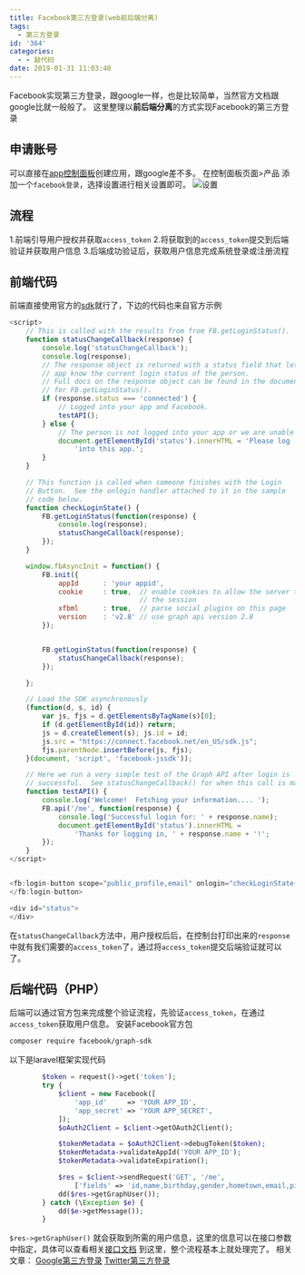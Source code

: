 ```yaml
---
title: Facebook第三方登录(web前后端分离)
tags:
  - 第三方登录
id: '364'
categories:
  - - 敲代码
date: 2019-01-31 11:03:40
---
```


Facebook实现第三方登录，跟google一样，也是比较简单，当然官方文档跟google比就一般般了。 这里整理以**前后端分离**的方式实现Facebook的第三方登录

## 申请账号

可以直接在[app控制面板](https://developers.facebook.com/apps)创建应用，跟google差不多。 在控制面板页面>产品 添加一个`facebook登录`，选择设置进行相关设置即可。 ![设置](https://blog-1252719385.cos.ap-guangzhou.myqcloud.com/images/Selection_025.png "设置")

## 流程

1.前端引导用户授权并获取`access_token` 2.将获取到的`access_token`提交到后端验证并获取用户信息 3.后端成功验证后，获取用户信息完成系统登录或注册流程

## 前端代码

前端直接使用官方的[sdk](https://developers.facebook.com/docs/javascript)就行了，下边的代码也来自官方示例

```javascript
<script>
    // This is called with the results from from FB.getLoginStatus().
    function statusChangeCallback(response) {
        console.log('statusChangeCallback');
        console.log(response);
        // The response object is returned with a status field that lets the
        // app know the current login status of the person.
        // Full docs on the response object can be found in the documentation
        // for FB.getLoginStatus().
        if (response.status === 'connected') {
            // Logged into your app and Facebook.
            testAPI();
        } else {
            // The person is not logged into your app or we are unable to tell.
            document.getElementById('status').innerHTML = 'Please log ' +
                'into this app.';
        }
    }

    // This function is called when someone finishes with the Login
    // Button.  See the onlogin handler attached to it in the sample
    // code below.
    function checkLoginState() {
        FB.getLoginStatus(function(response) {
            console.log(response);
            statusChangeCallback(response);
        });
    }

    window.fbAsyncInit = function() {
        FB.init({
            appId      : 'your appid',
            cookie     : true,  // enable cookies to allow the server to access
                                // the session
            xfbml      : true,  // parse social plugins on this page
            version    : 'v2.8' // use graph api version 2.8
        });


        FB.getLoginStatus(function(response) {
            statusChangeCallback(response);
        });

    };

    // Load the SDK asynchronously
    (function(d, s, id) {
        var js, fjs = d.getElementsByTagName(s)[0];
        if (d.getElementById(id)) return;
        js = d.createElement(s); js.id = id;
        js.src = "https://connect.facebook.net/en_US/sdk.js";
        fjs.parentNode.insertBefore(js, fjs);
    }(document, 'script', 'facebook-jssdk'));

    // Here we run a very simple test of the Graph API after login is
    // successful.  See statusChangeCallback() for when this call is made.
    function testAPI() {
        console.log('Welcome!  Fetching your information.... ');
        FB.api('/me', function(response) {
            console.log('Successful login for: ' + response.name);
            document.getElementById('status').innerHTML =
                'Thanks for logging in, ' + response.name + '!';
        });
    }
</script>


<fb:login-button scope="public_profile,email" onlogin="checkLoginState();">
</fb:login-button>

<div id="status">
</div>
```

在`statusChangeCallback`方法中，用户授权后后，在控制台打印出来的`response`中就有我们需要的`access_token`了，通过将`access_token`提交后端验证就可以了。

## 后端代码（PHP）

后端可以通过官方包来完成整个验证流程，先验证`access_token`，在通过`access_token`获取用户信息。 安装Facebook官方包

```bash
composer require facebook/graph-sdk
```

以下是laravel框架实现代码

```php
        $token = request()->get('token');
        try {
            $client = new Facebook([
                'app_id'     => 'YOUR APP_ID',
                'app_secret' => 'YOUR APP_SECRET',
            ]);
            $oAuth2Client = $client->getOAuth2Client();

            $tokenMetadata = $oAuth2Client->debugToken($token);
            $tokenMetadata->validateAppId('YOUR APP_ID');
            $tokenMetadata->validateExpiration();

            $res = $client->sendRequest('GET', '/me',
                ['fields' => 'id,name,birthday,gender,hometown,email,picture,devices'], $token);
            dd($res->getGraphUser());
        } catch (\Exception $e) {
            dd($e->getMessage());
        }
```

`$res->getGraphUser()` 就会获取到所需的用户信息，这里的信息可以在接口参数中指定，具体可以查看相关[接口文档](https://developers.facebook.com/docs/graph-api/reference/v2.6/user) 到这里，整个流程基本上就处理完了。 相关文章： [Google第三方登录](https://chengfeng.site/2019/01/29/google%E7%AC%AC%E4%B8%89%E6%96%B9%E7%99%BB%E5%BD%95%E5%AE%9E%E7%8E%B0web%E5%89%8D%E5%90%8E%E7%AB%AF%E5%88%86%E7%A6%BB/) [Twitter第三方登录](https://chengfeng.site/2019/01/30/twitter%E7%AC%AC%E4%B8%89%E6%96%B9%E7%99%BB%E5%BD%95web%E5%89%8D%E5%90%8E%E7%AB%AF%E5%88%86%E7%A6%BB/)